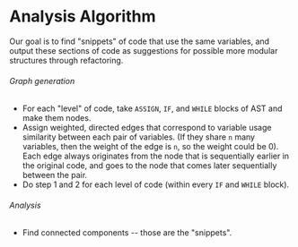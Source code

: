 # Analysis Algorithm

Our goal is to find "snippets" of code that use the same variables, and output these sections of code as suggestions for possible more modular structures through refactoring.

###### Graph generation

* For each "level" of code, take `ASSIGN`, `IF`, and `WHILE` blocks of AST and make them nodes. 
* Assign weighted, directed edges that correspond to variable usage similarity between each pair of variables. (If they share `n` many variables, then the weight of the edge is `n`, so the weight could be 0). Each edge always originates from the node that is sequentially earlier in the original code, and goes to the node that comes later sequentially between the pair.
* Do step 1 and 2 for each level of code (within every `IF` and `WHILE` block).


###### Analysis

* Find connected components -- those are the "snippets".

